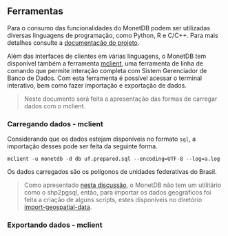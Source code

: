 ## Ferramentas

Para o consumo das funcionalidades do MonetDB podem ser utilizadas diversas linguagens de programação, como Python, R e C/C++. Para mais detalhes consulte a [documentação do projeto](https://www.monetdb.org/Documentation/Cookbooks/SQLrecipes/Clients).

Além das interfaces de clientes em várias linguagens, o MonetDB tem disponível também a ferramenta [mclient](https://www.monetdb.org/Documentation/Reference/MonetDBClientApplications/mclient), uma ferramenta de linha de comando que permite interação completa com Sistem Gerenciador de Banco de Dados. Com esta ferramenta é possível acessar o terminal interativo, bem como fazer importação e exportação de dados.

> Neste documento será feita a apresentação das formas de carregar dados com o mclient.

### Carregando dados - mclient

Considerando que os dados estejam disponíveis no formato `sql`, a importação desses pode ser feita da seguinte forma.

```shell
mclient -u monetdb -d db uf.prepared.sql --encoding=UTF-8 --log=a.log
```

Os dados carregados são os polígonos de unidades federativas do Brasil.

> Como apresentado [nesta discussão](https://www.monetdb.org/pipermail/users-list/2013-September/006788.html), o MonetDB não tem um utilitário como o shp2pgsql, então, para importar os dados geográficos foi feita a criação de alguns scripts, estes disponíveis no diretório [import-geospatial-data](import-geospatial-data).

### Exportando dados - mclient


